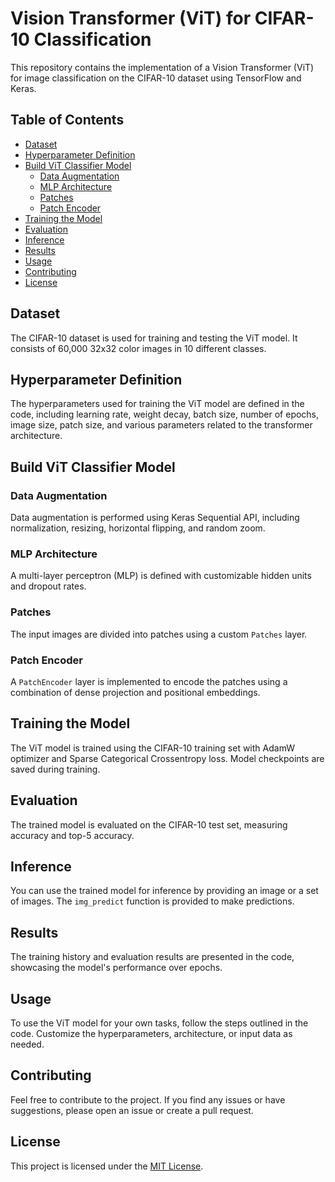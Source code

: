 # Vision Transformer (ViT) for CIFAR-10 Classification

This repository contains the implementation of a Vision Transformer (ViT) for image classification on the CIFAR-10 dataset using TensorFlow and Keras.

## Table of Contents
- [Dataset](#dataset)
- [Hyperparameter Definition](#hyperparameter-definition)
- [Build ViT Classifier Model](#build-vit-classifier-model)
  - [Data Augmentation](#data-augmentation)
  - [MLP Architecture](#mlp-architecture)
  - [Patches](#patches)
  - [Patch Encoder](#patch-encoder)
- [Training the Model](#training-the-model)
- [Evaluation](#evaluation)
- [Inference](#inference)
- [Results](#results)
- [Usage](#usage)
- [Contributing](#contributing)
- [License](#license)

## Dataset

The CIFAR-10 dataset is used for training and testing the ViT model. It consists of 60,000 32x32 color images in 10 different classes.

## Hyperparameter Definition

The hyperparameters used for training the ViT model are defined in the code, including learning rate, weight decay, batch size, number of epochs, image size, patch size, and various parameters related to the transformer architecture.

## Build ViT Classifier Model

### Data Augmentation

Data augmentation is performed using Keras Sequential API, including normalization, resizing, horizontal flipping, and random zoom.

### MLP Architecture

A multi-layer perceptron (MLP) is defined with customizable hidden units and dropout rates.

### Patches

The input images are divided into patches using a custom `Patches` layer.

### Patch Encoder

A `PatchEncoder` layer is implemented to encode the patches using a combination of dense projection and positional embeddings.

## Training the Model

The ViT model is trained using the CIFAR-10 training set with AdamW optimizer and Sparse Categorical Crossentropy loss. Model checkpoints are saved during training.

## Evaluation

The trained model is evaluated on the CIFAR-10 test set, measuring accuracy and top-5 accuracy.

## Inference

You can use the trained model for inference by providing an image or a set of images. The `img_predict` function is provided to make predictions.

## Results

The training history and evaluation results are presented in the code, showcasing the model's performance over epochs.

## Usage

To use the ViT model for your own tasks, follow the steps outlined in the code. Customize the hyperparameters, architecture, or input data as needed.

## Contributing

Feel free to contribute to the project. If you find any issues or have suggestions, please open an issue or create a pull request.

## License

This project is licensed under the [MIT License](LICENSE).
